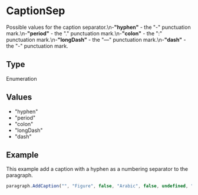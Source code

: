 # CaptionSep

Possible values for the caption separator.\n-**"hyphen"** - the "-" punctuation mark.\n-**"period"** - the "." punctuation mark.\n-**"colon"** - the ":" punctuation mark.\n-**"longDash"** - the "—" punctuation mark.\n-**"dash"** - the "-" punctuation mark.

## Type

Enumeration

## Values

- "hyphen"
- "period"
- "colon"
- "longDash"
- "dash"


## Example

This example add a caption with a hyphen as a numbering separator to the paragraph.

```javascript editor-docx
paragraph.AddCaption("", "Figure", false, "Arabic", false, undefined, "hyphen");
```

